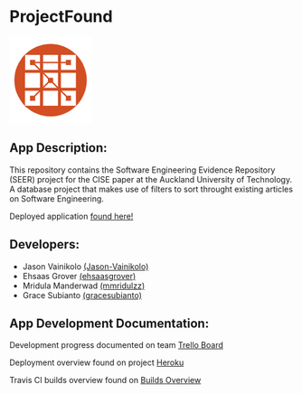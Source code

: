 # ProjectFound

![SERL Logo](https://github.com/CISE2020/ProjectFound/blob/master/public/images/SERL.png)

## App Description:
This repository contains the Software Engineering Evidence Repository (SEER) project for the CISE paper at the Auckland University of Technology.
A database project that makes use of filters to sort throught existing articles on Software Engineering.

Deployed application [found here!](https://gjem-script.herokuapp.com/)

## Developers:
- Jason Vainikolo [(Jason-Vainikolo)](https://github.com/Jason-Vainikolo)
- Ehsaas Grover [(ehsaasgrover)](https://github.com/ehsaasgrover)
- Mridula Manderwad [(mmridulzz)](https://github.com/mmridulzz)
- Grace Subianto [(gracesubianto)](https://github.com/gracesubianto)

## App Development Documentation:
Development progress documented on team [Trello Board](https://trello.com/b/oP0DtEna/cise2020s2team13)

Deployment overview found on project [Heroku](https://git.heroku.com/gjem-script.git)

Travis CI builds overview found on [Builds Overview](https://travis-ci.org/github/CISE2020/ProjectFound/builds)
